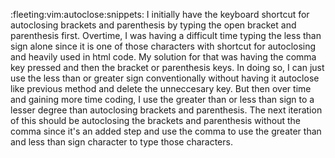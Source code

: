 :fleeting:vim:autoclose:snippets:
I initially have the keyboard shortcut for autoclosing brackets and parenthesis
by typing the open bracket and parenthesis first. Overtime, I was having a 
difficult time typing the less than sign alone since it is one of those 
characters with shortcut for autoclosing and heavily used in html code. My 
solution for that was having the comma key pressed and then the bracket or
parenthesis keys. In doing so, I can just use the less than or greater sign
conventionally without having it autoclose like previous method and delete the
unneccesary key. But then over time and gaining more time coding, I use the
greater than or less than sign to a lesser degree than autoclosing brackets
and parenthesis. The next iteration of this should be autoclosing the brackets
and parenthesis without the comma since it's an added step and use the comma to
use the greater than and less than sign character to type those characters.


